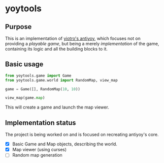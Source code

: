 # yoytools

## Purpose

This is an implementation of [yiotro's antiyoy](https://github.com/yiotro/Antiyoy), which focuses not on providing a *playable game*, but being a merely *implementation* of the game, containing its logic and all the building blocks to it.

## Basic usage

```python
from yoytools.game import Game
from yoytools.game.world import RandomMap, view_map

game = Game([], RandomMap(10, 10))

view_map(game.map)
```

This will create a game and launch the map viewer.

## Implementation status

The project is being worked on and is focused on recreating antiyoy's core.

- [x] Basic Game and Map objects, describing the world.
- [x] Map viewer (using curses)
- [ ] Random map generation